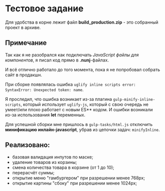 # Тестовое задание

Для удобства в корне лежит файл **build_production.zip** - это собранный проект в архиве.
## Примечание

Так как я не разобрался как подключать *JavaScript файлы для компонентов*, я писал код прямо в **.nunj**-файлах.

И всё отлично работало до того момента, пока я не попробовал собрать сайт в продакшн.

При сборке появлялась ошибка ``uglify inline scripts error: SyntaxError: Unexpected token: name``.


Я проследил, что ошибка возникает из-за плагина ``gulp-minify-inline-scripts``, который использует ``uglify-js``, который с свою очередь не умеет/или плохо работает с новым ES** кодом. И ошибки возникали из-за использования **let** переменных.

Для успешной сборки мне пришлось в ``gulp-tasks/html.js`` отключить **минификацию инлайн-javascript**, убрав из цепочки задач: ``minifyInline``.

## Реализовано:
- базовая валидация инпутов по маске;
- удаление товаров из корзины;
- смена количества товара в корзине (от 1 до 10);
- перерасчёт суммы;
- открытие меню "гамбургером" при разрешении менее 768px;
- открытие картины "сбоку" при разрешении менее 1024px;

